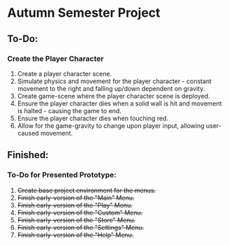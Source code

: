 # Autumn Semester Project


## To-Do:

### Create the Player Character
1. Create a player character scene.
2. Simulate physics and movement for the player character - constant movement to the right and falling up/down dependent on gravity.
3. Create game-scene where the player character scene is deployed.
4. Ensure the player character dies when a solid wall is hit and movement is halted - causing the game to end.
5. Ensure the player character dies when touching red.
6. Allow for the game-gravity to change upon player input, allowing user-caused movement.

## Finished:

### To-Do for Presented Prototype:
1. ~~Create base project environment for the menus.~~
2. ~~Finish early-version of the "Main" Menu.~~
3. ~~Finish early-version of the "Play" Menu.~~
4. ~~Finish early-version of the "Custom" Menu.~~
5. ~~Finish early-version of the "Store" Menu.~~
6. ~~Finish early-version of the "Settings" Menu.~~
7. ~~Finish early-version of the "Help" Menu.~~
